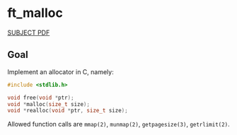# ft_malloc

[SUBJECT PDF](https://linx.zapashcanon.fr/qwpunww1.pdf)

## Goal

Implement an allocator in C, namely:

```C
#include <stdlib.h>

void free(void *ptr);
void *malloc(size_t size);
void *realloc(void *ptr, size_t size);
```

Allowed function calls are `mmap(2)`, `munmap(2)`, `getpagesize(3)`, `getrlimit(2)`. 
